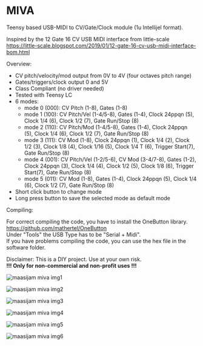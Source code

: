 # MIVA
Teensy based USB-MIDI to CV/Gate/Clock module (1u Intellijel format).

Inspired by the 12 Gate 16 CV USB MIDI interface from little-scale
https://little-scale.blogspot.com/2019/01/12-gate-16-cv-usb-midi-interface-bom.html

Overview:

* CV pitch/velocity/mod output from 0V to 4V (four octaves pitch range)
* Gates/triggers/clock output 0 and 5V
* Class Compliant (no driver needed)
* Tested with Teensy LC
* 6 modes:
  * mode 0 (000): CV Pitch (1-8), Gates (1-8)
  * mode 1 (100): CV Pitch/Vel (1-4/5-8), Gates (1-4), Clock 24ppqn (5), Clock 1/4 (6), Clock 1/2 (7), Gate Run/Stop (8)
  * mode 2 (110): CV Pitch/Mod (1-4/5-8), Gates (1-4), Clock 24ppqn (5), Clock 1/4 (6), Clock 1/2 (7), Gate Run/Stop (8)  
  * mode 3 (111): CV Mod (1-8), Clock 24ppqn (1), Clock 1/4 (2), Clock 1/2 (3), Clock 1/8 (4), Clock 1/16 (5), Clock 1/4 T (6), Trigger Start(7), Gate Run/Stop (8)
  * mode 4 (001): CV Pitch/Vel (1-2/5-6), CV Mod (3-4/7-8), Gates (1-2), Clock 24ppqn (3), Clock 1/4 (4), Clock 1/2 (5), Clock 1/8 (6), Trigger Start(7), Gate Run/Stop (8)
  * mode 5 (011): CV Mod (1-8), Gates (1-4), Clock 24ppqn (5), Clock 1/4 (6), Clock 1/2 (7), Gate Run/Stop (8)
* Short click button to change mode
* Long press button to save the selected mode as default mode

Compiling:

For correct compiling the code, you have to install the OneButton library.
https://github.com/mathertel/OneButton <br>
Under "Tools" the USB Type has to be "Serial + Midi".<br>
If you have problems compiling the code, you can use the hex file in the software folder.


Disclaimer: This is a DIY project. Use at your own risk.<br>
<b>!!! Only for non-commercial and non-profit uses !!!</b>

![maasijam miva img1](images/DSC00112-1.jpg)

![maasijam miva img2](images/DSC00098.jpg)

![maasijam miva img3](images/DSC00099.jpg)

![maasijam miva img4](images/DSC00101.jpg)

![maasijam miva img5](images/DSC00103.jpg)

![maasijam miva img6](images/DSC00104.jpg)
